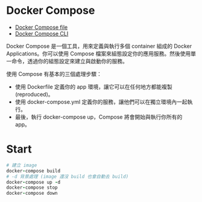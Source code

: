 # Docker Compose

* [Docker Compose file](https://docs.docker.com/compose/compose-file/)
* [Docker Compose CLI](https://docs.docker.com/compose/reference/)

Docker Compose 是一個工具，用來定義與執行多個 container 組成的 Docker Applications。你可以使用 Compose 檔案來組態設定你的應用服務。然後使用單一命令，透過你的組態設定來建立與啟動你的服務。

使用 Compose 有基本的三個處理步驟：

* 使用 Dockerfile 定義你的 app 環境，讓它可以在任何地方都能複製(reproduced)。
* 使用 docker-compose.yml 定義你的服務，讓他們可以在獨立環境內一起執行。
* 最後，執行 docker-compose up，Compose 將會開始與執行你所有的 app。

# Start

```ruby
# 建立 image
docker-compose build
# -d 背景處理 (image 還沒 build 也會自動去 build)
docker-compose up -d
docker-compose stop
docker-compose down
```
